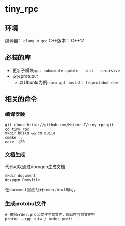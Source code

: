 # tiny_rpc

## 环境

编译器： `clang` or `gcc`
C++版本： C++17

## 必装的库

- 更新子模块:`git submodule update --init --recursive`
- 安装protubuf
  - 以Ubuntu为例:`sudo apt install libprotobuf-dev`

## 相关的命令

### 编译安装
```shell
git clone https://github.com/Meteor-Z/tiny_rpc.git
cd tiny_rpc 
mkdir build && cd build
cmake .. 
make -j20
```
### 文档生成

代码可以通过doxygen生成文档

```shell
mkdir document
doxygen Doxyfile
```
在`document`里面打开`index.html`即可。

### 生成protobuf文件

```shell
# 根据order.proto文件生成文件，输出在当前文件中
protoc --cpp_out=./ order.proto 
```